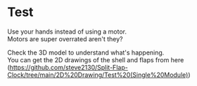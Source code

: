 # Test  
Use your hands instead of using a motor.  
Motors are super overrated aren't they?  
  
Check the 3D model to understand what's happening.  
You can get the 2D drawings of the shell and flaps from here  
(https://github.com/steve2130/Split-Flap-Clock/tree/main/2D%20Drawing/Test%20(Single%20Module))  
